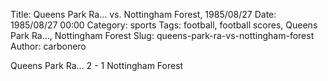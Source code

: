 Title: Queens Park Ra… vs. Nottingham Forest, 1985/08/27
Date: 1985/08/27 00:00
Category: sports
Tags: football, football scores, Queens Park Ra…, Nottingham Forest
Slug: queens-park-ra-vs-nottingham-forest
Author: carbonero


Queens Park Ra… 2 - 1 Nottingham Forest
